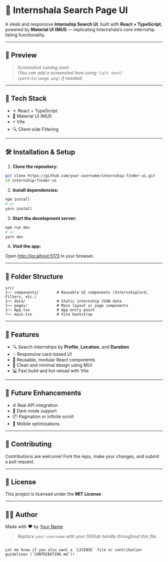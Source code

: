 # 🚀 Internshala Search Page UI

A sleek and responsive **Internship Search UI**, built with **React + TypeScript**, powered by **Material UI (MUI)** — replicating Internshala’s core internship listing functionality.

---

## 📸 Preview

> _Screenshot coming soon_  
> _(You can add a screenshot here using `![alt text](path/to/image.png)` if needed)_

---

## 🧰 Tech Stack

- ⚛️ React + TypeScript
- 🎨 Material UI (MUI)
- ⚡ Vite
- 🔍 Client-side Filtering

---

## 🛠️ Installation & Setup

1. **Clone the repository:**

```bash
git clone https://github.com/your-username/internship-finder-ui.git
cd internship-finder-ui
````

2. **Install dependencies:**

```bash
npm install
# or
yarn install
```

3. **Start the development server:**

```bash
npm run dev
# or
yarn dev
```

4. **Visit the app:**

Open [http://localhost:5173](http://localhost:5173) in your browser.

---

## 📁 Folder Structure

```
src/
├── components/        # Reusable UI components (InternshipCard, Filters, etc.)
├── data/              # Static internship JSON data
├── pages/             # Main layout or page components
├── App.tsx            # App entry point
└── main.tsx           # Vite bootstrap
```

---

## 🧪 Features

* 🔍 Search internships by **Profile**, **Location**, and **Duration**
* 💡 Responsive card-based UI
* 🧰 Reusable, modular React components
* 🧼 Clean and minimal design using MUI
* 💻 Fast build and hot reload with Vite

---

## 🚀 Future Enhancements

* 🌐 Real API integration
* 🌙 Dark mode support
* 📦 Pagination or infinite scroll
* 📱 Mobile optimizations

---

## 🤝 Contributing

Contributions are welcome!
Fork the repo, make your changes, and submit a pull request.

---

## 📄 License

This project is licensed under the **MIT License**.

---

## 🙋‍♂️ Author

Made with ❤️ by [Your Name](https://github.com/your-username)

> *Replace `your-username` with your GitHub handle throughout this file.*

```

Let me know if you also want a `LICENSE` file or contribution guidelines (`CONTRIBUTING.md`)!
```
